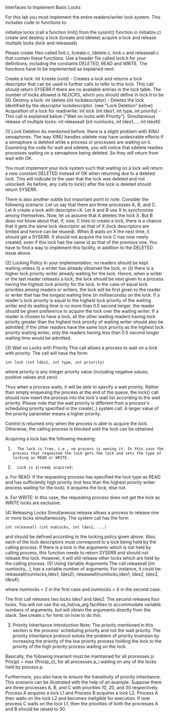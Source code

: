 Interfaces to Implement
Basic Locks


For this lab you must implement the entire readers/writer lock system. This includes code or functions to:

initialize locks (call a function linit() from the sysinit() function in initialize.c)
create and destroy a lock (lcreate and ldelete)
acquire a lock and release multiple locks (lock and releaseall)

Please create files called linit.c, lcreate.c, ldelete.c, lock.c and releaseall.c that contain these functions. Use a header file called lock.h for your definitions, including the constants DELETED, READ and WRITE. The functions have to be implemented as explained next:
 

Create a lock:  int lcreate (void) - Creates a lock and returns a lock descriptor that can be used in further calls to refer to this lock. This call should return SYSERR if there are no available entries in the lock table. The number of locks allowed is NLOCKS, which you should define in lock.h to be 50.
Destroy a lock: int ldelete (int lockdescriptor) - Deletes the lock identified by the descriptor lockdescriptor. (see "Lock Deletion" below)
Acquisition of a lock for read/write: int lock (int ldes1, int type, int priority) -  This call is explained below ("Wait on locks with Priority").
Simultaneous release of multiple locks: int releaseall (int numlocks, int ldes1,..., int ldesN)

(1) Lock Deletion
As mentioned before, there is a slight problem with XINU semaphores. The way XINU handles sdelete may have undesirable effects if a semaphore is deleted while a process or processes are waiting on it. Examining the code for wait and sdelete, you will notice that sdelete readies processes waiting on a semaphore being deleted. So they will return from wait with OK.

 

You must implement your lock system such that waiting on a lock will return a new constant DELETED instead of OK when returning due to a deleted lock. This will indicate to the user that the lock was deleted and not unlocked. As before, any calls to lock() after the lock is deleted should return SYSERR.

 

There is also another subtle but important point to note. Consider the following scenario. Let us say that there are three processes A, B, and C.  Let A create a lock with descriptor=X. Let  A and B use  X to synchronize among themselves. Now, let us assume that A deletes the lock X. But B does not know about that. If, now, C tries to create a lock, there is a chance that it gets the same lock descriptor as that of X (lock descriptors are limited and hence can be reused). When B waits on X the next time, it should get a SYSERR. It should not acquire the lock C has now newly created, even if this lock has the same id as that of the previous one. You have to find a way to implement this facility, in addition to the DELETED issue above.

 

(2) Locking Policy
In your implementation, no readers should be kept waiting unless (i) a writer has already obtained the lock, or (ii) there is a higher lock priority writer already waiting for the lock. Hence, when a writer or the last reader releases a lock, the lock should be next given to a process having the highest lock priority for the lock. In the case of equal lock priorities among readers or writers, the lock will be first given to the reader or writer that has the longest waiting time (in milliseconds) on the lock. If a reader's lock priority is equal to the highest lock priority of the waiting writer and its waiting time is no more than 0.5 second longer, the reader should be given preference to acquire the lock over the waiting writer. If a reader is chosen to have a lock, all the other waiting readers having lock priority greater than the highest lock priority of waiting writer should also be admitted; if the other readers have the same lock priority as the highest lock priority waiting writer, only the readers having less than 0.5 second longer waiting time would be admitted. 
 

(3) Wait on Locks with Priority
This call allows a process to wait on a lock with priority. The call will have the form:

    int lock (int ldes1, int type, int priority)

where priority is any integer priority value (including negative values, positive values and zero).

Thus when a process waits, it will be able to specify a wait priority. Rather than simply enqueuing the process at the end of the queue, the lock() call should now insert the process into the lock's wait list according to the wait priority. Please note that the wait priority is different from a process's scheduling priority specified in the create(..) system call. A larger value of the priority parameter means a higher priority.

Control is returned only when the process is able to acquire the lock. Otherwise, the calling process is blocked until the lock can be obtained.

Acquiring a lock has the following meaning:

1.       The lock is free, i.e., no process is owning it. In this case the process that requested the lock gets the lock and sets the type of locking as READ or WRITE.

2.       Lock is already acquired:

a. For READ:
If the requesting process has specified the lock type as READ and has sufficiently high priority (not less than the highest priority writer process waiting for the lock), it acquires the lock, else not.

b. For WRITE:
In this case, the requesting process does not get the lock as WRITE locks are exclusive.

 

(4) Releasing Locks
Simultaneous release allows a process to release one or more locks simultaneously. The system call has the form
 

    int releaseall (int numlocks, int ldes1, ...)

and should be defined according to the locking policy given above. Also, each of the lock descriptors must correspond to a lock being held by the calling process. 
If there is a lock in the arguments which is not held by calling process, this function needs to return SYSERR and should not release this lock. However, it will still release other locks which are held by the calling process. 
(5) Using Variable Arguments
The call releaseall (int numlocks,..), has a variable number of arguments. For instance, it could be:
releaseall(numlocks,ldes1, ldes2);
releaseall(numlocks,ldes1, ldes2, ldes3, ldes4);

where numlocks = 2 in the first case and numlocks = 4 in the second case.

The first call releases two locks ldes1 and ldes2. The second releases four locks. You will not use the va_list/va_arg facilities to accommodate variable numbers of arguments, but will obtain the arguments directly from the stack. See create.c for hints on how to do this.

 

3. Priority Inheritance
Introduction
Note: The priority mentioned in this section is the process' scheduling priority and not the wait priority. The priority inheritance protocol solves the problem of priority inversion by increasing the priority of the low priority process holding the lock to the priority of the high priority process waiting on the lock.

 

Basically, the following invariant must be maintained for all processes p:
     Prio(p) = max (Prio(p_i)),    for all processes p_i waiting on any of the locks held by process p.

Furthermore, you also have to ensure the transitivity of priority inheritance. This scenario can be illustrated with the help of an example. Suppose there are three processes A, B, and C with priorities 10, 20, and 30 respectively. Process A acquires a lock L1 and Process B acquires a lock L2. Process A then waits on the lock L2 and becomes ineligible for execution. If now process C waits on the lock L1, then the priorities of both the processes A and B should be raised to 30.